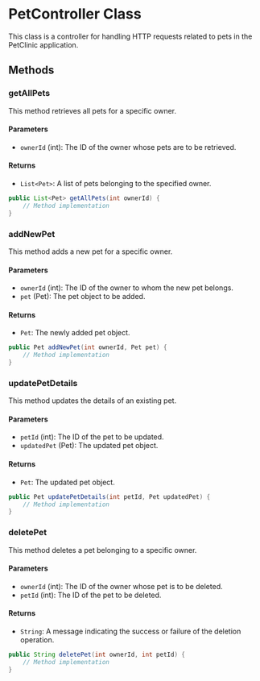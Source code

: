 # PetController Class

This class is a controller for handling HTTP requests related to pets in the PetClinic application.

## Methods

### getAllPets

This method retrieves all pets for a specific owner.

#### Parameters
- `ownerId` (int): The ID of the owner whose pets are to be retrieved.

#### Returns
- `List<Pet>`: A list of pets belonging to the specified owner.

```java
public List<Pet> getAllPets(int ownerId) {
    // Method implementation
}
```

### addNewPet

This method adds a new pet for a specific owner.

#### Parameters
- `ownerId` (int): The ID of the owner to whom the new pet belongs.
- `pet` (Pet): The pet object to be added.

#### Returns
- `Pet`: The newly added pet object.

```java
public Pet addNewPet(int ownerId, Pet pet) {
    // Method implementation
}
```

### updatePetDetails

This method updates the details of an existing pet.

#### Parameters
- `petId` (int): The ID of the pet to be updated.
- `updatedPet` (Pet): The updated pet object.

#### Returns
- `Pet`: The updated pet object.

```java
public Pet updatePetDetails(int petId, Pet updatedPet) {
    // Method implementation
}
```

### deletePet

This method deletes a pet belonging to a specific owner.

#### Parameters
- `ownerId` (int): The ID of the owner whose pet is to be deleted.
- `petId` (int): The ID of the pet to be deleted.

#### Returns
- `String`: A message indicating the success or failure of the deletion operation.

```java
public String deletePet(int ownerId, int petId) {
    // Method implementation
}
```
